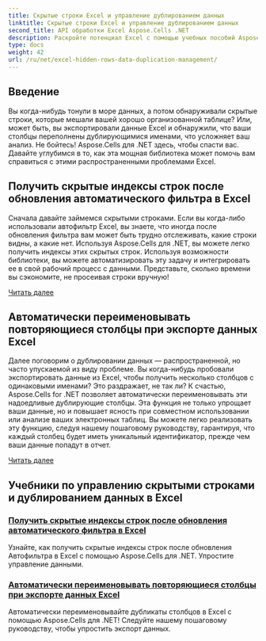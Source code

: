 ```yaml
---
title: Скрытые строки Excel и управление дублированием данных
linktitle: Скрытые строки Excel и управление дублированием данных
second_title: API обработки Excel Aspose.Cells .NET
description: Раскройте потенциал Excel с помощью учебных пособий Aspose.Cells для .NET, которые помогут вам легко управлять скрытыми строками и дублировать данные.
type: docs
weight: 42
url: /ru/net/excel-hidden-rows-data-duplication-management/
---
```

## Введение

Вы когда-нибудь тонули в море данных, а потом обнаруживали скрытые строки, которые мешали вашей хорошо организованной таблице? Или, может быть, вы экспортировали данные Excel и обнаружили, что ваши столбцы переполнены дублирующимися именами, что усложняет ваш анализ. Не бойтесь! Aspose.Cells для .NET здесь, чтобы спасти вас. Давайте углубимся в то, как эта мощная библиотека может помочь вам справиться с этими распространенными проблемами Excel.

## Получить скрытые индексы строк после обновления автоматического фильтра в Excel

Сначала давайте займемся скрытыми строками. Если вы когда-либо использовали автофильтр Excel, вы знаете, что иногда после обновления фильтра вам может быть трудно отслеживать, какие строки видны, а какие нет. Используя Aspose.Cells для .NET, вы можете легко получить индексы этих скрытых строк. Используя возможности библиотеки, вы можете автоматизировать эту задачу и интегрировать ее в свой рабочий процесс с данными. Представьте, сколько времени вы сэкономите, не просеивая строки вручную! 

[Читать далее](./get-all-hidden-row-indices-after-refreshing-auto-filter-in-excel/)

## Автоматически переименовывать повторяющиеся столбцы при экспорте данных Excel

Далее поговорим о дублировании данных — распространенной, но часто упускаемой из виду проблеме. Вы когда-нибудь пробовали экспортировать данные из Excel, чтобы получить несколько столбцов с одинаковыми именами? Это раздражает, не так ли? К счастью, Aspose.Cells for .NET позволяет автоматически переименовывать эти надоедливые дублирующие столбцы. Эта функция не только упрощает ваши данные, но и повышает ясность при совместном использовании или анализе ваших электронных таблиц. Вы можете легко реализовать эту функцию, следуя нашему пошаговому руководству, гарантируя, что каждый столбец будет иметь уникальный идентификатор, прежде чем ваши данные попадут в отчет.

[Читать далее](./rename-duplicate-columns-automatically-while-exporting-worksheet-data-in-excel/)

## Учебники по управлению скрытыми строками и дублированием данных в Excel
### [Получить скрытые индексы строк после обновления автоматического фильтра в Excel](./get-all-hidden-row-indices-after-refreshing-auto-filter-in-excel/)
Узнайте, как получить скрытые индексы строк после обновления Автофильтра в Excel с помощью Aspose.Cells для .NET. Упростите управление данными.
### [Автоматически переименовывать повторяющиеся столбцы при экспорте данных Excel](./rename-duplicate-columns-automatically-while-exporting-worksheet-data-in-excel/)
Автоматически переименовывайте дубликаты столбцов в Excel с помощью Aspose.Cells для .NET! Следуйте нашему пошаговому руководству, чтобы упростить экспорт данных.